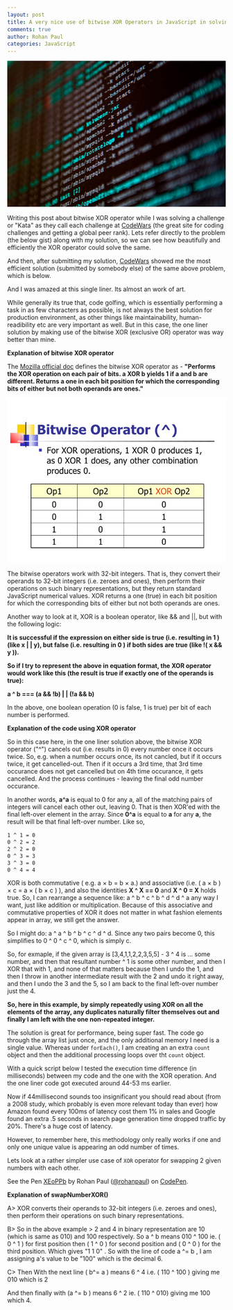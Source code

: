 ```yaml
---
layout: post
title: A very nice use of bitwise XOR Operators in JavaScript in solving a CodeWar challenge
comments: true
author: Rohan Paul
categories: JavaScript
---
```

<img src="/images/fulls/XOR-Operator.jpg" class="fit image">

Writing this post about bitwise XOR operator while I was solving a challenge or "Kata" as they call each challenge at [CodeWars](https://www.codewars.com/kata/find-the-odd-int) (the great site for coding challenges and getting a global peer rank). Lets refer directly to the problem (the below gist) along with my solution, so we can see how beautifully and efficiently the XOR operator could solve the same.

<script src="https://gist.github.com/rohan-paul/72c4b31c6394f5fe0539a3811583e568.js"></script>

And then, after submitting my solution, [CodeWars](https://www.codewars.com) showed me the most efficient solution (submitted by somebody else) of the same above problem, which is below.

<script src="https://gist.github.com/rohan-paul/1897ba275d3e7883f22378692bbf7feb.js"></script>

And I was amazed at this single liner. Its almost an work of art.

While generally its true that, code golfing, which is essentially performing a task in as few characters as possible, is not always the best solution for production environment, as other things like maintainability, human-readibility etc are very important as well. But in this case, the one liner solution by making use of the bitwise XOR (exclusive OR) operator was way better than mine.


**Explanation of bitwise XOR operator**

The [Mozilla official doc](https://developer.mozilla.org/en/docs/Web/JavaScript/Reference/Operators/Bitwise_Operators#Bitwise_XOR) defines the bitwise XOR operator as - **"Performs the XOR operation on each pair of bits. a XOR b yields 1 if a and b are different. Returns a one in each bit position for which the corresponding bits of either but not both operands are ones."**

<img src="/images/fulls/xor-table-explanation.jpg" class="fit image">


The bitwise operators work with 32-bit integers. That is, they convert their operands to 32-bit integers (i.e. zeroes and ones), then perform their operations on such binary representations, but they return standard JavaScript numerical values. XOR returns a one (true) in each bit position for which the corresponding bits of either but not both operands are ones.

Another way to look at it, XOR is a boolean operator, like && and \|\|, but with the following logic:

**It is successful if the expression on either side is true (i.e. resulting in 1 ) (like x \| \| y), but false (i.e. resulting in 0 ) if both sides are true (like !( x && y )).**

**So if I try to represent the above in equation format, the XOR operator would  work like this (the result is true if exactly one of the operands is true):**

**a ^ b === (a && !b) \| \| (!a && b)**

In the above, one boolean operation (0 is false, 1 is true) per bit of each number is performed.


**Explanation of the code using XOR operator**

So in this case here, in the one liner solution above, the bitwise XOR operator ("^") cancels out (i.e. results in 0) every number once it occurs twice. So, e.g. when a number occurs once, its not cancled, but if it occurs twice, it get cancelled-out. Then if it occurs a 3rd time, that 3rd time occurance does not get cancelled but on 4th time occurance, it gets cancelled. And the process continues - leaving the final odd number occurance.

In another words, **a^a** is equal to 0 for any a, all of the matching pairs of integers will cancel each other out, leaving 0. That is then XOR'ed with the final left-over element in the array. Since **0^a** is equal to **a** for any **a**, the result will be that final left-over number. Like so, 

	1 ^ 1 = 0 
    0 ^ 2 = 2
    2 ^ 2 = 0
    0 ^ 3 = 3
    3 ^ 3 = 0
    0 ^ 4 = 4 


XOR is both commutative ( e.g. a × b = b × a.) and associative (i.e. ( a × b ) × c = a × ( b × c ) ), and also the identities **X ^ X == 0** and **X ^ 0 = X** holds true. So, I can rearrange a sequence like: a ^ b ^ c ^ b ^ d ^ d ^ a any way I want, just like addition or multiplication. Because of this associative and commutative properties of XOR it does not matter in what fashion elements appear in array, we still get the answer. 

So I might do: a ^ a ^ b ^ b ^ c ^ d ^ d. Since any two pairs become 0, this simplifies to 0 ^ 0 ^ c ^ 0, which is simply c.

So, for exmaple, if the given array is [3,4,1,1,2,2,3,5,5]  - 3 ^ 4 is ... some number, and then that resultant number ^ 1 is some other number, and then I XOR that with 1, and none of that matters because then I undo the 1, and then I throw in another intermediate result with the 2 and undo it right away, and then I undo the 3 and the 5, so I am back to the final left-over number just the 4.

**So, here in this example, by simply repeatedly using XOR on all the elements of the array, any duplicates naturally filter themselves out and finally I am left with the one non-repeated integer.**

The solution is great for performance, being super fast. The code go through the array list just once, and the only additional memory I need is a single value. Whereas under ``forEach()``, I am creating an an extra ``count`` object and then the additional processing loops over tht ``count`` object.

With a quick script below I tested the execution time difference (in
milliseconds) between my code and the one with the XOR operation. And the one
liner code got executed around 44-53 ms earlier.

Now if 44millisecond sounds too insignificant you should read about (from a 2008 study, which probably is even more relevant today than ever) how Amazon found every 100ms of latency cost them 1% in sales and Google found an extra .5 seconds in search page generation time dropped traffic by 20%. There's a huge cost of latency.

<script src="https://gist.github.com/rohan-paul/bac5818a64b1c3aafd2554c6601e5ad4.js"></script>

However, to remember here, this methodology only really works if one and only one unique value is appearing an odd number of times.

Lets look at a rather simpler use case of ``XOR`` operator for swapping 2 given numbers with each other.

<p data-height="383" data-theme-id="0" data-slug-hash="XEoPPb" data-default-tab="js" data-user="rohanpaul" data-embed-version="2" data-pen-title="XEoPPb" class="codepen">See the Pen <a href="https://codepen.io/rohanpaul/pen/XEoPPb/">XEoPPb</a> by Rohan Paul (<a href="https://codepen.io/rohanpaul">@rohanpaul</a>) on <a href="https://codepen.io">CodePen</a>.</p>
<script async src="https://static.codepen.io/assets/embed/ei.js"></script>

**Explanation of swapNumberXOR()**


 A> XOR converts their operands to 32-bit integers (i.e. zeroes and ones), then perform their operations on such binary representations.

 B> So in the above example > 2 and 4 in binary representation are 10 (which is same as 010) and 100 respectively. So a ^ b means 010 ^ 100 ie. ( 0 ^ 1 ) for first position then ( 1 ^ 0 ) for second position and ( 0 ^ 0 ) for the third position. Which gives "1 1 0" . So with the line of code a ^= b , I am assigning a's value to be "100" which is the decimal 6.

C> Then With the next line ( b^= a ) means 6 ^ 4 i.e. ( 110 ^ 100 ) giving me 010 which is 2

And then finally with (a ^= b ) means 6 ^ 2 ie. ( 110 ^  010) giving me 100 which 4.